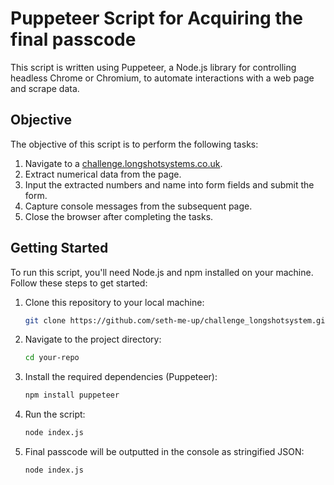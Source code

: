 # Puppeteer Script for Acquiring the final passcode

This script is written using Puppeteer, a Node.js library for controlling headless Chrome or Chromium, to automate interactions with a web page and scrape data.

## Objective

The objective of this script is to perform the following tasks:

1. Navigate to a [challenge.longshotsystems.co.uk](https://challenge.longshotsystems.co.uk/go).
2. Extract numerical data from the page.
3. Input the extracted numbers and name into form fields and submit the form.
4. Capture console messages from the subsequent page.
5. Close the browser after completing the tasks.

## Getting Started

To run this script, you'll need Node.js and npm installed on your machine. Follow these steps to get started:

1. Clone this repository to your local machine:

   ```bash
   git clone https://github.com/seth-me-up/challenge_longshotsystem.git
2. Navigate to the project directory:

    ```bash
   cd your-repo
3. Install the required dependencies (Puppeteer):

    ```bash
   npm install puppeteer
4. Run the script:

    ```bash
   node index.js
5. Final passcode will be outputted in the console as stringified JSON:

    ```bash
   node index.js